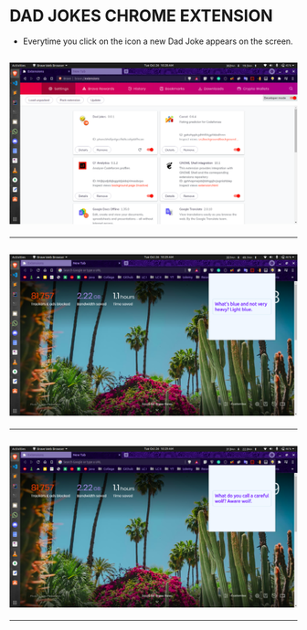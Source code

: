 # DAD JOKES CHROME EXTENSION

-   Everytime you click on the icon a new Dad Joke appears on the screen.

## ![Screenshot-1](images/1.png)

---

## ![Screenshot-2](images/2.png)

---

## ![Screenshot-3](images/3.png)

---
